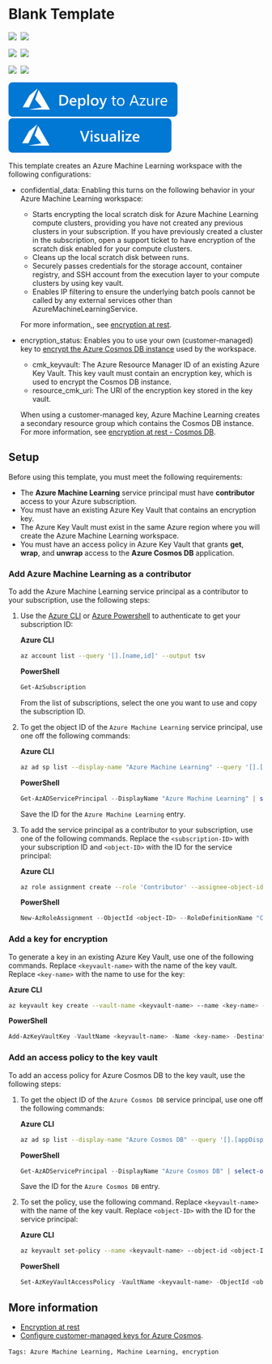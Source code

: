 # Blank Template

<IMG SRC="https://azurequickstartsservice.blob.core.windows.net/badges/201-machine-learning-encrypted-workspace/PublicLastTestDate.svg" />&nbsp;
<IMG SRC="https://azurequickstartsservice.blob.core.windows.net/badges/201-machine-learning-encrypted-workspace/PublicDeployment.svg" />&nbsp;

<IMG SRC="https://azurequickstartsservice.blob.core.windows.net/badges/201-machine-learning-encrypted-workspace/FairfaxLastTestDate.svg" />&nbsp;
<IMG SRC="https://azurequickstartsservice.blob.core.windows.net/badges/201-machine-learning-encrypted-workspace/FairfaxDeployment.svg" />&nbsp;

<IMG SRC="https://azurequickstartsservice.blob.core.windows.net/badges/201-machine-learning-encrypted-workspace/BestPracticeResult.svg" />&nbsp;
<IMG SRC="https://azurequickstartsservice.blob.core.windows.net/badges/201-machine-learning-encrypted-workspace/CredScanResult.svg" />&nbsp;

<a href="https://portal.azure.com/#create/Microsoft.Template/uri/https%3A%2F%2Fraw.githubusercontent.com%2FAzure%2Fazure-quickstart-templates%2Fmaster%2F201-machine-learning-encrypted-workspace%2Fazuredeploy.json" target="_blank">
<img src="https://raw.githubusercontent.com/Azure/azure-quickstart-templates/master/1-CONTRIBUTION-GUIDE/images/deploytoazure.svg?sanitize=true"/>
</a>
<a href="http://armviz.io/#/?load=https%3A%2F%2Fraw.githubusercontent.com%2FAzure%2Fazure-quickstart-templates%2Fmaster%2F201-machine-learning-encrypted-workspace%2Fazuredeploy.json" target="_blank">
<img src="https://raw.githubusercontent.com/Azure/azure-quickstart-templates/master/1-CONTRIBUTION-GUIDE/images/visualizebutton.svg?sanitize=true"/>
</a>

This template creates an Azure Machine Learning workspace with the following configurations:

* confidential_data: Enabling this turns on the following behavior in your Azure Machine Learning workspace:

    * Starts encrypting the local scratch disk for Azure Machine Learning compute clusters, providing you have not created any previous clusters in your subscription. If you have previously created a cluster in the subscription, open a support ticket to have encryption of the scratch disk enabled for your compute clusters.
    * Cleans up the local scratch disk between runs.
    * Securely passes credentials for the storage account, container registry, and SSH account from the execution layer to your compute clusters by using key vault.
    * Enables IP filtering to ensure the underlying batch pools cannot be called by any external services other than AzureMachineLearningService.

    For more information,, see [encryption at rest](https://docs.microsoft.com/azure/machine-learning/concept-enterprise-security#encryption-at-rest).

* encryption_status: Enables you to use your own (customer-managed) key to [encrypt the Azure Cosmos DB instance](https://docs.microsoft.com/azure/machine-learning/concept-enterprise-security#azure-cosmos-db) used by the workspace.

    * cmk_keyvault: The Azure Resource Manager ID of an existing Azure Key Vault. This key vault must contain an encryption key, which is used to encrypt the Cosmos DB instance.
    * resource_cmk_uri: The URI of the encryption key stored in the key vault.

    When using a customer-managed key, Azure Machine Learning creates a secondary resource group which contains the Cosmos DB instance. For more information, see [encryption at rest - Cosmos DB](https://docs.microsoft.com/en-us/azure/machine-learning/concept-enterprise-security#encryption-at-rest).

## Setup

Before using this template, you must meet the following requirements:

* The __Azure Machine Learning__ service principal must have __contributor__ access to your Azure subscription.
* You must have an existing Azure Key Vault that contains an encryption key.
* The Azure Key Vault must exist in the same Azure region where you will create the Azure Machine Learning workspace.
* You must have an access policy in Azure Key Vault that grants __get__, __wrap__, and __unwrap__ access to the __Azure Cosmos DB__ application.

### Add Azure Machine Learning as a contributor

To add the Azure Machine Learning service principal as a contributor to your subscription, use the following steps:

1. Use the [Azure CLI](https://docs.microsoft.com/cli/azure/install-azure-cli) or [Azure Powershell](https://docs.microsoft.com/powershell/azure/install-az-ps) to authenticate to get your subscription ID:

    __Azure CLI__
    ```Bash
    az account list --query '[].[name,id]' --output tsv
    ```

    __PowerShell__
    ```powershell
    Get-AzSubscription
    ```

    From the list of subscriptions, select the one you want to use and copy the subscription ID.

1. To get the object ID of the `Azure Machine Learning` service principal, use one off the following commands:

    __Azure CLI__
    ```Bash
    az ad sp list --display-name "Azure Machine Learning" --query '[].[appDisplayName,objectId]' --output tsv
    ```

    __PowerShell__
    ```powershell
    Get-AzADServicePrincipal --DisplayName "Azure Machine Learning" | select-object DisplayName, Id
    ```

    Save the ID for the `Azure Machine Learning` entry.

1. To add the service principal as a contributor to your subscription, use one of the following commands. Replace the `<subscription-ID>` with your subscription ID and `<object-ID>` with the ID for the service principal:

    __Azure CLI__
    ```Bash
    az role assignment create --role 'Contributor' --assignee-object-id <object-ID> --subscription <subscription-ID>
    ```

    __PowerShell__
    ```powershell
    New-AzRoleAssignment --ObjectId <object-ID> --RoleDefinitionName "Contributor" -Scope /subscriptions/<subscription-ID>
    ```

### Add a key for encryption

To generate a key in an existing Azure Key Vault, use one of the following commands. Replace `<keyvault-name>` with the name of the key vault. Replace `<key-name>` with the name to use for the key:

__Azure CLI__
```Bash
az keyvault key create --vault-name <keyvault-name> --name <key-name> --protection software
```

__PowerShell__
```powershell
Add-AzKeyVaultKey -VaultName <keyvault-name> -Name <key-name> -Destination 'Software'
```

### Add an access policy to the key vault

To add an access policy for Azure Cosmos DB to the key vault, use the following steps:

1. To get the object ID of the `Azure Cosmos DB` service principal, use one off the following commands:

    __Azure CLI__
    ```Bash
    az ad sp list --display-name "Azure Cosmos DB" --query '[].[appDisplayName,objectId]' --output tsv
    ```

    __PowerShell__
    ```powershell
    Get-AzADServicePrincipal --DisplayName "Azure Cosmos DB" | select-object DisplayName, Id
    ```

    Save the ID for the `Azure Cosmos DB` entry.

1. To set the policy, use the following command. Replace `<keyvault-name>` with the name of the key vault. Replace `<object-ID>` with the ID for the service principal:

    __Azure CLI__
    ```bash
    az keyvault set-policy --name <keyvault-name> --object-id <object-ID> --key-permissions get unwrapKey wrapKey
    ```

    __PowerShell__
    ```powershell
    Set-AzKeyVaultAccessPolicy -VaultName <keyvault-name> -ObjectId <object-ID> -PermissionsToKeys get, unwrapKey, wrapKey
    ```

## More information

* [Encryption at rest](https://docs.microsoft.com/azure/machine-learning/concept-enterprise-security#data-encryption)
* [Configure customer-managed keys for Azure Cosmos](https://docs.microsoft.com/azure/cosmos-db/how-to-setup-cmk).

`Tags: Azure Machine Learning, Machine Learning, encryption`